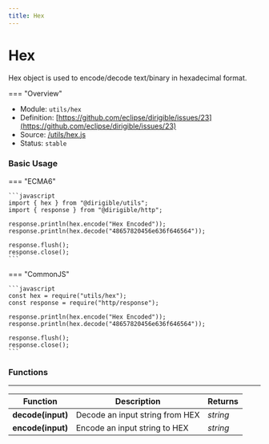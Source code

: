 ```yaml
---
title: Hex
---
```


Hex
===

Hex object is used to encode/decode text/binary in hexadecimal format.

=== "Overview"
- Module: `utils/hex`
- Definition: [https://github.com/eclipse/dirigible/issues/23](https://github.com/eclipse/dirigible/issues/23)
- Source: [/utils/hex.js](https://github.com/eclipse/dirigible/blob/master/components/api-utils/src/main/resources/META-INF/dirigible/utils/hex.js)
- Status: `stable`


### Basic Usage

=== "ECMA6"

    ```javascript
    import { hex } from "@dirigible/utils";
    import { response } from "@dirigible/http";

    response.println(hex.encode("Hex Encoded"));
    response.println(hex.decode("48657820456e636f646564"));

    response.flush();
    response.close();
    ```

=== "CommonJS"

    ```javascript
    const hex = require("utils/hex");
    const response = require("http/response");

    response.println(hex.encode("Hex Encoded"));
    response.println(hex.decode("48657820456e636f646564"));

    response.flush();
    response.close();
    ```


### Functions

---

Function     | Description | Returns
------------ | ----------- | --------
**decode(input)**   | Decode an input string from HEX | *string*
**encode(input)**   | Encode an input string to HEX | *string*
